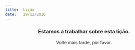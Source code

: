 ```yaml
---
title:  Lição
date:   29/12/2016
---
```


### <center>Estamos a trabalhar sobre esta lição.</center>
<center>Volte mais tarde, por favor.</center>
